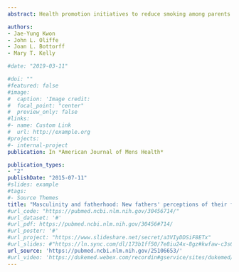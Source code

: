 ```yaml
---
abstract: Health promotion initiatives to reduce smoking among parents have focused almost exclusively on women to support their cessation during pregnancy and postpartum, while overlooking the importance of fathers' smoking cessation. This study was a secondary analysis of in-depth interviews with 20 new and expectant fathers to identify how they perceived their female partners' efforts to assist them to reduce or quit smoking. Social constructionist gender frameworks were used to theorize and develop the findings. Three key themes were identified; support and autonomy in men's smoking cessation, perception of challenging men's freedom to smoke, and contempt for men's continued smoking. The findings suggest that shifts in masculinities as men take up fathering should be considered in designing smoking cessation interventions for fathers.

authors: 
- Jae-Yung Kwon
- John L. Oliffe
- Joan L. Bottorff
- Mary T. Kelly

#date: "2019-03-11"

#doi: ""
#featured: false
#image:
#  caption: 'Image credit: 
#  focal_point: "center"
#  preview_only: false
#links:
#- name: Custom Link
#  url: http://example.org
#projects:
#- internal-project
publication: In *American Journal of Mens Health*

publication_types:
- "2"
publishDate: "2015-07-11"
#slides: example
#tags:
#- Source Themes
title: "Masculinity and fatherhood: New fathers' perceptions of their female partners' efforts to assist them to reduce or quit smoking"
#url_code: "https://pubmed.ncbi.nlm.nih.gov/30456714/"
#url_dataset: '#'
#url_pdf: https://pubmed.ncbi.nlm.nih.gov/30456#714/
#url_poster: '#'
#url_project: "https://www.slideshare.net/secret/a3VIyDDSiF8ETx"
#url_slides: #"https://ln.sync.com/dl/173b1ff50/7e8iu24x-8gz#kwfaw-c3s66p2j-wcnducyz"
url_source: 'https://pubmed.ncbi.nlm.nih.gov/25106653/'
#url_video: 'https://dukemed.webex.com/recordin#gservice/sites/dukemed/recording/play/b0d1d4dd#df304b0e9866fb29143f5ac2'
---
```



